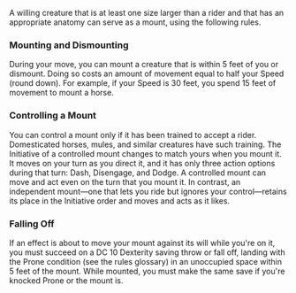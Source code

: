 A willing creature that is at least one size larger than a rider and that has an appropriate anatomy can serve as a mount, using the following rules.




### Mounting and Dismounting
During your move, you can mount a creature that is within 5 feet of you or dismount. Doing so costs an amount of movement equal to half your Speed (round down). For example, if your Speed is 30 feet, you spend 15 feet of movement to mount a horse.

### Controlling a Mount
You can control a mount only if it has been trained to accept a rider. Domesticated horses, mules, and similar creatures have such training.
The Initiative of a controlled mount changes to match yours when you mount it. It moves on your turn as you direct it, and it has only three action options during that turn: Dash, Disengage, and Dodge. A controlled mount can move and act even on the turn that you mount it.
In contrast, an independent mount—one that lets you ride but ignores your control—retains its place in the Initiative order and moves and acts as it likes.

### Falling Off
If an effect is about to move your mount against its will while you're on it, you must succeed on a DC 10 Dexterity saving throw or fall off, landing with the Prone condition (see the rules glossary) in an unoccupied space within 5 feet of the mount.
While mounted, you must make the same save if you're knocked Prone or the mount is.